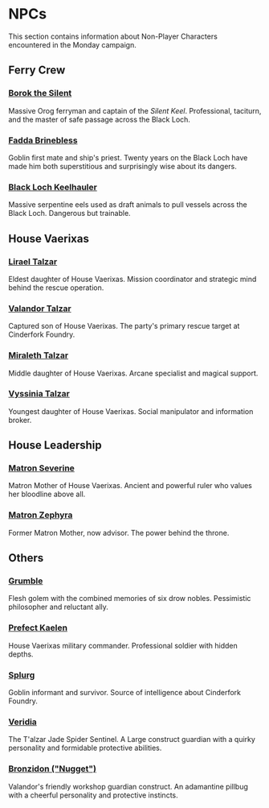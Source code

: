 # NPCs

This section contains information about Non-Player Characters encountered in the Monday campaign.

## Ferry Crew

### [Borok the Silent](borok_the_silent.md)
Massive Orog ferryman and captain of the *Silent Keel*. Professional, taciturn, and the master of safe passage across the Black Loch.

### [Fadda Brinebless](fadda_brinebless.md)
Goblin first mate and ship's priest. Twenty years on the Black Loch have made him both superstitious and surprisingly wise about its dangers.

### [Black Loch Keelhauler](black_loch_keelhauler.md)
Massive serpentine eels used as draft animals to pull vessels across the Black Loch. Dangerous but trainable.

## House Vaerixas

### [Lirael Talzar](lirael_talzar.md)
Eldest daughter of House Vaerixas. Mission coordinator and strategic mind behind the rescue operation.

### [Valandor Talzar](valandor_talzar.md)
Captured son of House Vaerixas. The party's primary rescue target at Cinderfork Foundry.

### [Miraleth Talzar](miraleth_talzar.md)
Middle daughter of House Vaerixas. Arcane specialist and magical support.

### [Vyssinia Talzar](vyssinia_talzar.md)
Youngest daughter of House Vaerixas. Social manipulator and information broker.

## House Leadership

### [Matron Severine](matron_severine.md)
Matron Mother of House Vaerixas. Ancient and powerful ruler who values her bloodline above all.

### [Matron Zephyra](matron_zephyra.md)
Former Matron Mother, now advisor. The power behind the throne.

## Others

### [Grumble](grumble.md)
Flesh golem with the combined memories of six drow nobles. Pessimistic philosopher and reluctant ally.

### [Prefect Kaelen](prefect_kaelen.md)
House Vaerixas military commander. Professional soldier with hidden depths.

### [Splurg](splurg.md)
Goblin informant and survivor. Source of intelligence about Cinderfork Foundry.

### [Veridia](veridia.md)
The T'alzar Jade Spider Sentinel. A Large construct guardian with a quirky personality and formidable protective abilities.

### [Bronzidon ("Nugget")](bronzidon.md)
Valandor's friendly workshop guardian construct. An adamantine pillbug with a cheerful personality and protective instincts.